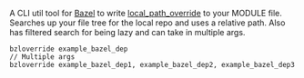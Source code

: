 A CLI util tool for [Bazel](https://bazel.build/) to write [local_path_override](https://bazel.build/rules/lib/globals/module#local_path_override) to your MODULE file. Searches up your file tree for the local repo and uses a relative path. Also has filtered search for being lazy and can take in multiple args.

```
bzloverride example_bazel_dep
// Multiple args
bzloverride example_bazel_dep1, example_bazel_dep2, example_bazel_dep3 
```